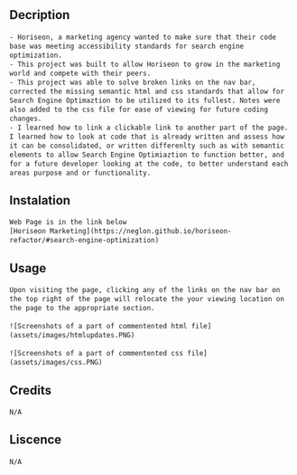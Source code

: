 # <Horiseon-Refactor>

## Decription
    - Horiseon, a marketing agency wanted to make sure that their code base was meeting accessibility standards for search engine optimization.
    - This project was built to allow Horiseon to grow in the marketing world and compete with their peers.
    - This project was able to solve broken links on the nav bar, corrected the missing semantic html and css standards that allow for Search Engine Optimaztion to be utilized to its fullest. Notes were also added to the css file for ease of viewing for future coding changes.
    - I learned how to link a clickable link to another part of the page. I learned how to look at code that is already written and assess how it can be consolidated, or written differenlty such as with semantic elements to allow Search Engine Optimiaztion to function better, and for a future developer looking at the code, to better understand each areas purpose and or functionality.

## Instalation
    Web Page is in the link below
    [Horiseon Marketing](https://neglon.github.io/horiseon-refactor/#search-engine-optimization)

## Usage
    Upon visiting the page, clicking any of the links on the nav bar on the top right of the page will relocate the your viewing location on the page to the appropriate section.
   
    ![Screenshots of a part of commentented html file](assets/images/htmlupdates.PNG)
   
    ![Screenshots of a part of commentented css file](assets/images/css.PNG)
   

## Credits
    N/A

## Liscence
    N/A